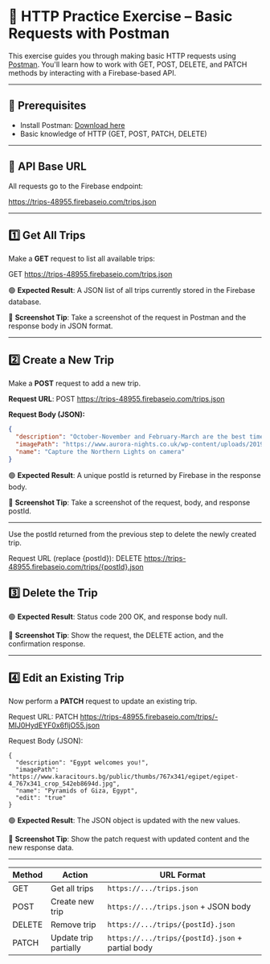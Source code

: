 # 🧪 HTTP Practice Exercise – Basic Requests with Postman

This exercise guides you through making basic HTTP requests using [Postman](https://www.postman.com/). You'll learn how to work with GET, POST, DELETE, and PATCH methods by interacting with a Firebase-based API.

---

## 🔧 Prerequisites

- Install Postman: [Download here](https://www.postman.com/downloads/)
- Basic knowledge of HTTP (GET, POST, PATCH, DELETE)

---

## 📌 API Base URL

All requests go to the Firebase endpoint:

https://trips-48955.firebaseio.com/trips.json


---

## 1️⃣ Get All Trips

Make a **GET** request to list all available trips:

GET https://trips-48955.firebaseio.com/trips.json


🟢 **Expected Result**: A JSON list of all trips currently stored in the Firebase database.

📸 **Screenshot Tip**: Take a screenshot of the request in Postman and the response body in JSON format.

---

## 2️⃣ Create a New Trip

Make a **POST** request to add a new trip.

**Request URL**:
POST https://trips-48955.firebaseio.com/trips.json


**Request Body (JSON):**
```json
{
  "description": "October-November and February-March are the best times to see the northern lights. Dark skies yield better displays – avoid full moon.",
  "imagePath": "https://www.aurora-nights.co.uk/wp-content/uploads/2019/07/norway-northern-lights-1500x587_c.jpg",
  "name": "Capture the Northern Lights on camera"
}
```
🟢 **Expected Result**: A unique postId is returned by Firebase in the response body.

📸 **Screenshot Tip**: Take a screenshot of the request, body, and response postId.

---

Use the postId returned from the previous step to delete the newly created trip.

Request URL  (replace {postId}):
DELETE https://trips-48955.firebaseio.com/trips/{postId}.json

## 3️⃣ Delete the Trip
🟢 **Expected Result**: Status code 200 OK, and response body null.

📸 **Screenshot Tip**: Show the request, the DELETE action, and the confirmation response.

---

## 4️⃣ Edit an Existing Trip
Now perform a **PATCH** request to update an existing trip.

Request URL:
PATCH https://trips-48955.firebaseio.com/trips/-MIJ0HydEYF0x6fljO55.json

Request Body (JSON):
```
{
  "description": "Egypt welcomes you!",
  "imagePath": "https://www.karacitours.bg/public/thumbs/767x341/egipet/egipet-4_767x341_crop_542eb8694d.jpg",
  "name": "Pyramids of Giza, Egypt",
  "edit": "true"
}
```

🟢 **Expected Result**: The JSON object is updated with the new values.

📸 **Screenshot Tip**: Show the patch request with updated content and the new response data.

---

| Method | Action               | URL Format                                      |
|--------|----------------------|--------------------------------------------------|
| GET    | Get all trips        | `https://.../trips.json`                         |
| POST   | Create new trip      | `https://.../trips.json` + JSON body             |
| DELETE | Remove trip          | `https://.../trips/{postId}.json`                |
| PATCH  | Update trip partially| `https://.../trips/{postId}.json` + partial body |


